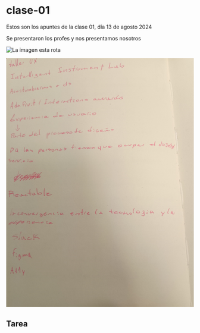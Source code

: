 # clase-01
Estos son los apuntes de la clase 01, día 13 de agosto 2024

Se presentaron los profes y nos presentamos nosotros 

![La imagen esta rota](link)

![apuntes](./apuntes.jpg)

## **Tarea**

